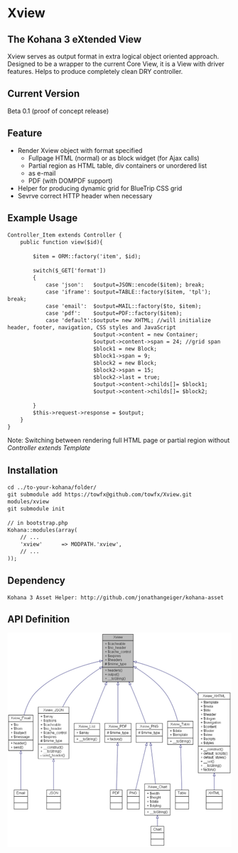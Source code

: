Xview
=====
The Kohana 3 eXtended View
----------------------------
Xview serves as output format in extra logical object oriented approach. Designed to be a wrapper to the current Core View, it is a View with driver features. Helps to produce completely clean DRY controller.

Current Version
---------------
Beta 0.1 (proof of concept release)

Feature
-------
  - Render Xview object with format specified
     - Fullpage HTML (normal) or as block widget (for Ajax calls)
     - Partial region as HTML table, div containers or unordered list
     - as e-mail 
     - PDF (with DOMPDF support)
  - Helper for producing dynamic grid for BlueTrip CSS grid
  - Sevrve correct HTTP header when necessary

Example Usage
-------------

    Controller_Item extends Controller {
        public function view($id){

            $item = ORM::factory('item', $id);
            
            switch($_GET['format'])
            {
                case 'json':   $output=JSON::encode($item); break;
                case 'iframe': $output=TABLE::factory($item, 'tpl'); break;
                case 'email':  $output=MAIL::factory($to, $item);
                case 'pdf':    $output=PDF::factory($item);
                case 'default':$output= new XHTML; //will initialize header, footer, navigation, CSS styles and JavaScript
                               $output->content = new Container;
                               $output->content->span = 24; //grid span
                               $block1 = new Block;
                               $block1->span = 9;
                               $block2 = new Block;
                               $block2->span = 15;
                               $block2->last = true;
                               $output->content->childs[]= $block1;
                               $output->content->childs[]= $block2;

            }
            $this->request->response = $output;
        }
    }

 

Note: Switching between rendering full HTML page or partial region without  *Controller extends Template*

Installation
------------

    cd ../to-your-kohana/folder/
    git submodule add https://towfx@github.com/towfx/Xview.git modules/xview
    git submodule init

    // in bootstrap.php
    Kohana::modules(array(
		// ...
        'xview'      => MODPATH.'xview',
		// ...
	));
	
Dependency
----------
    Kohana 3 Asset Helper: http://github.com/jonathangeiger/kohana-asset
	
API Definition
--------------

![alt text][1]


  [1]: http://github.com/towfx/Xview/raw/master/class_xview__inherit__graph.png	
 